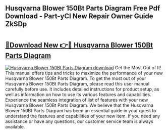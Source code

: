 ## Husqvarna Blower 150Bt Parts Diagram Free Pdf Download - Part-yCI New Repair Owner Guide ZkSDp

# <h2><a href="http://dflz88.blite.top/?on=Husqvarna+Blower+150Bt+Parts+Diagram">🔗Download New 👉🔴 Husqvarna Blower 150Bt Parts Diagram</a></h2>

[![Husqvarna Blower 150Bt Parts Diagram download](https://i.imgur.com/lujVjoI.png)](http://dflz88.blite.top/?on=Husqvarna+Blower+150Bt+Parts+Diagram)
Get the Most Out of It! This manual offers tips and tricks to maximize the performance of your new Husqvarna Blower 150Bt Parts Diagram. To get the most out of your Husqvarna Blower 150Bt Parts Diagram, please read this user manual carefully before use. It includes detailed instructions for product setup, as well as information on how to use its various features and capabilities. Experience the seamless integration of list of features with your new Husqvarna Blower 150Bt Parts Diagram. We believe that the Husqvarna Blower 150Bt Parts Diagram has been an essential guide in your quest to understand the features and capabilities of your new item. If you need any assistance or have any questions, our customer service team is always available.
